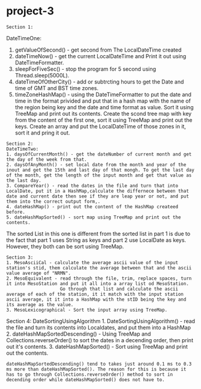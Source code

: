 # project-3

 
	Section 1:
  DateTimeOne:
  1. getValueOfSecond() - get second from The LocalDateTime created
  2. dateTimeNow() - get the current LocalDateTime and Print it out using DateTimeFormatter.
  3. sleepForFiveSec() - stop the program for 5 second using Thread.sleep(5000L).
  4. dateTimeOfOtherCity() - add or subtrcting hours to get the Date and time of GMT and BST time zones.
  5. timeZoneHashMap() - using the DateTimeFormatter to put the date and time in the format privided and put that in a hash map
                        with the name of the region being key and the date and time format as value. Sort it using TreeMap and print out its contents.
                        Create the scond tree map with key from the content of the first one, sort it using TreeMap and print out the keys.
                        Create an array and put the LocalDateTime of those zones in it, sort it and pring it out.
 
	Section 2:
    DateTimeTwo:
    1. daysOfCurrentMonth() - get the dateNumber of current month and get the day of the week from that.
    2. daysOfAnyMonth() - set local date from the month and year of the inout and get the 15th and last day of that mongh. To get the last day of the month, get the length of the input month and get that value as the last day.
    3. CompareYear() - read the dates in the file and turn that into LocalDate, put it in a HashMap,calculate the differnece between that date and current date then see if they are leap year or not, and put them into the correct output form,.
    4. dateHashMap() - print out the content of the HashMap createed before.
    5. dateHashMapSorted() - sort map using TreeMap and print out the contents.
   The sorted List in this one is different from the sorted list in part 1 is due to the fact that part 1 uses String as keys and part 2 use LocalDate as keys. However, they both can be sort using TreeMap.
 
	Section 3: 
    1. MesoAsciiCal - calculate the average ascii value of the input station's stid, them calculate the average between that and the ascii value average of "NRMN".
    2. MesoEquivalent - read through the file, trim, replace spaces, turn it into MesoStation and put it all into a array list od MesoStation.
                        Go through that list and calculate the ascii average of each of the station, it it match with the input station ascii average, it it into a HashMap with the stID being the key and its average as the value.
    3. MesoLexicographical - Sort the input array using TreeMap.
				
  Section 4:
    DateSortingUsingAlgorithm
    1. DateSortingUsingAlgorithm() - read the file and turn its contents into Localdates, and put them into a HashMap
    2. dateHashMapSortedDescending() - Using TreeMap and Collections.reverseOrder() to sort the dates in a decending order, then print out it's contents.
    3. dateHashMapSorted() - Sort using TreeMap and print out the contents.
    
    dateHashMapSortedDescending() tend to takes just around 0.1 ms to 0.3 ms more than dateHashMapSorted(). The reason for this is because it has to go through Collections.reverseOrder() method to sort in decending order while dateHashMapSorted() does not have to.
